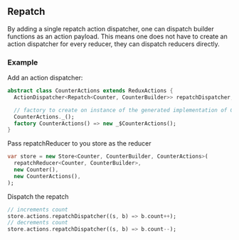 ## Repatch

By adding a single repatch action dispatcher, one can dispatch builder functions as an action payload.
This means one does not have to create an action dispatcher for every reducer, they can dispatch reducers directly.

### Example

Add an action dispatcher:

```dart
abstract class CounterActions extends ReduxActions {
  ActionDispatcher<Repatch<Counter, CounterBuilder>> repatchDispatcher;

  // factory to create on instance of the generated implementation of CounterActions
  CounterActions._();
  factory CounterActions() => new _$CounterActions();
}
```


Pass repatchReducer to you store as the reducer

```dart
var store = new Store<Counter, CounterBuilder, CounterActions>(
  repatchReducer<Counter, CounterBuilder>,
  new Counter(),
  new CounterActions(),
);
```

Dispatch the repatch

```dart
// increments count
store.actions.repatchDispatcher((s, b) => b.count++);
// decrements count
store.actions.repatchDispatcher((s, b) => b.count--);
```
